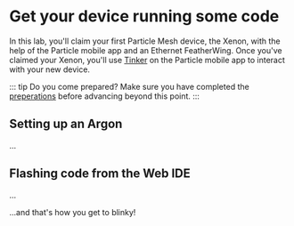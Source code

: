 # Get your device running some code

<SessionHeader
:goal="'Get your Argon online and make it blink.'"
:time="20"
:tools="[
  'Argon',
  'USB cable',
  'USB power source (computer/charger/powerbank)',
  'Phone with Particle App installed'
  ]"
/>


In this lab, you'll claim your first Particle Mesh device, the Xenon, with the help of the Particle mobile app and an Ethernet FeatherWing. Once you've claimed your Xenon, you'll use [Tinker](https://docs.particle.io/guide/getting-started/tinker/photon/) on the Particle mobile app to interact with your new device.

 ::: tip Do you come prepared?
 Make sure you have completed the [preperations](prerequisites.md) before advancing beyond this point.
 :::

## Setting up an Argon
...


## Flashing code from the Web IDE
...


...and that's how you get to blinky!


<!---

## Setting up a Xenon

1. Open your glorious new Xenon Kit. Plug it into your computer using the usb cable provided.

![](./images/01/xenon.jpg)

1. Once the Xenon powers up for the first time, it will automatically enter "[listening mode](https://docs.particle.io/guide/getting-started/modes/photon/#listening-mode)", which means its ready to be claimed. 

![](./images/01/listeningmode.gif)

## Claiming the Xenon

The following may also be [done via the CLI](about:blank) (Command Line Interface).


**Note**: Images below are from the iOS app. The flow of the Android setup experience is similar.

1.  Open the Particle Mobile App.

![](./images/01/01-mobilesplash.png)

2.  Login, or create a new account if you don't already have one.

![](./images/01/03-mobilelogin.png)

3.  On the "Your Devices" screen, click the "+" in the top-right to add a new device.

![](./images/01/04-mobiledevicelist.png)

4.  Select the "Mesh" option and choose the "Xenon" option on the next screen.

![](./images/01/mobileadd.png)

5.  If you haven't done so already, plug your device into power using a USB cable. You can connect to a computer, though this is not required when using the mobile app.

Make sure your device is in "Listening Mode" (indicated by the RGB LED blinking blue). If the Xenon is not in listening mode, hold down the `MODE` button for three seconds, until the RGB LED begins blinking blue.

![](./images/01/listeningmode.gif)

6. On the next screen, make sure to toggle the "Use with Ethernet?" switch and click the "Xenon is Blinking Blue" button.

![](./images/01/ethernetFeatherWing.png)

6.  The next screen will instruct you to find the data matrix printed on your Xenon and scan it with your Phone's camera. Make sure to allow the app to access your camera to complete this step.

<img src="./images/01/datamatrix.png" class="two-per-line" />
<img src="./images/01/datamatrix2.png" class="two-per-line" />

7. The app will now use Bluetooth to pair with your device so that it can be added to the Particle Device Cloud and associated with your account.

![](./images/01/pairing2.png)

Congratulations, you've claimed your first Xenon. Now, you'll set up your first mesh network.

## Create a Mesh Network

1. Click "Continue onto Mesh Setup."

![](./images/01/joinMesh.png)

2. The app will scan for existing networks, and provide an option for creating a new network. Click on the "Create new network..." option.

![](./images/02/createNetwork.png)

3. Next, give your network a name. Try to give it a personalized name since there are going to be a lot of networks setup for this workshop.

![](./images/01/nameNetwork.png)

4. And set a password for your network.

![](./images/01/networkPassword.png)

5. Once your network is configured, your Xenon will be updated with the network information and configured as a gateway.

![](./images/01/configNetwork.png)

6. Finally, you'll be asked to give your new device a name.

![](./images/01/nameXenon.png)

7. Congrats, you've configured your first network. Click "I'm Done" and let's explore your new Mesh device with Tinker.

![](./images/01/networkfinished.png)

## Interacting with your Xenon with Tinker

Now that you've claimed your Xenon, it's time to light up an LED!

**Note**: images below are from the iOS app. The flow of the Android setup experience is similar.

1.  Open the Particle Mobile App.

![](./images/01/01-mobilesplash.png)

2.  Your new device should show up in the list with the name you gave it. If the Tinker firmware is still on the device, you'll see that indicated as well.

Tap the device you want to interact with via Tinker.

![](./images/01/02-devicelist.png)

3.  When you select a device flashed with the Tinker firmware, you'll see a list of all the GPIO pins on the Xenon. With Tinker, you can control the digital and analog pins via reads and writes. If you have sensors or actuators connected to the Xenon, you can control them with Tinker.

![](./images/01/03-tinker.png)

4.  Every Xenon has a blue LED that's connected to pin D7, and you can use Tinker to control this LED. Tap on the circle marked "D7" and you'll see a pop-up that gives you two options, `digitalRead` and `digitalWrite`. Click on `digitalWrite`.

![](./images/01/04-d7.png)

5.  Once you select `digitalWrite` the pin button will be highlighted in red and show its current value. At first, this value will be digital `LOW` (or 0).

![](./images/01/05-d7low.png)

6.  Tap the button. You'll notice that it changed to `HIGH` (or 1).

![](./images/01/05-d7high.png)

7.  When the value changes to `HIGH`, you'll also notice that the blue light at D7 is on! Behind the scenes, Tinker is calling the `digitalWrite` and passing in either a `LOW` or `HIGH` value, which turns the LED off or on. Press the button again and you'll note that the LED turns back off.

![](./images/01/06-d7on.jpg)

Congratulations! You've claimed and named your first Xenon, and made it light up using the Tinker app. Now it's time to bring a second Xenon online and create your first Particle Mesh network!

# Setting up your first Mesh network

| **Project Goal**            | Create a Mesh network and connect a second Xenon to it                                                              |
| --------------------------- | ------------------------------------------------------------------------------------------------------------------- |
| **What you’ll learn**       | How-to: add a second device to your Mesh network; communicate through a Mesh gateway to an endpoint device.         |
| **Tools you’ll need**       | A Xenon, Ethernet FeatherWing, access to an Ethernet port, Xenon connected to a PartiBadge, the Particle Mobile App |
| **Time needed to complete** | 15 minutes                                                                                                          |

In the last session, you configured your first Xenon and set-up a mesh network. In this session, you're going to add a second Xenon (the one in your PartiBadge) to that mesh network and interact with your second device via the gateway.

## Add your PartiBadge Xenon to your Mesh Network

Your PartiBadge Xenon has already been configured with firmware and added to the Spectra mesh network. In this section, you'll claim the Xenon in your to your account and add it to your personal mesh network.

1.  In the mobile app, on the "Your Devices" screen, click the "+" in the top-right to add a new device.

![](./images/01/04-mobiledevicelist.png)

2.  Select the "Mesh" option and choose "Xenon" on the next screen.

![](./images/01/mobileadd.png)

3. Hold the SETUP button on your PartiBadge Xenon for three seconds until is starts blinking blue, indicating that it has entered Listening Mode.

![](./images/02/listeningmode.gif)

4. You'll now follow the same device claiming flow you used for your first Xenon. Follow the on-screen instructions and scan the data matrix on your Xenon to pair with it.

![](./images/02/pairDevice.png)

5. Select the network you created in the last section.

![](./images/02/selecMeshNetwork.png)

6. You'll be instructed now to pair your phone wih an "assisting device." An assisting device is a device on a mesh network that will help your new device join the network. In this case, that device is your Ethernet FeatherWing gateway. Put the Gateway Xenon into listening mode by holding down the `MODE` button for 3 seconds until it begins blinking blue.

![](./images/02/pairAssistingDevice.png)

8. Scan the data matrix on the Gateway Xenon and wait for the pairing to complete.

![](./images/02/joinerPair.png)

7. When prompted, enter the network password you specified in the last section.

![](./images/02/meshProgress.png)

Congratulations! You now have a Particle Mesh network of two devices. Let's explore the power of Mesh by controlling your Badge Xenon from the cloud.

## Explore your mini Mesh network

In the last lab, you learned how to control a Particle device running the default Tinker firmware using the mobile app. In this section, you'll use the Particle Console to control your PartiBadge using Cloud Functions, which we'll learn more about in the next module.

1. Open a browser tab and navigate to [console.particle.io](https://console.particle.io). Log in with your Particle account, if prompted.

2. Your device dashboard will show all of the Particle devices you own. You should see at least two, one for your gateway/ethernet-connected Xenon and one for your badge Xenon. Click on the badge Xenon.

![](./images/02/consoleMain.png)

3. Your PartiBadge was pre-loaded with firmware. That firmware includes several Particle Cloud Functions and variables, which you can see listed on the right side of the overview screen for your device.

![](./images/02/primitives.png)

4. Set the name on your badge so it can be uniquely yours! Find the function named `updateFName` and enter your first name in the text box.

![](./images/02/updateFName.png)

5. Click `Call`. If the function call succeeded, a "1" should appear next to the function name.

![](./images/02/callUpdateName.png)

6. Now, enter your last name in the `updateLName` box and click `Call`. Optionally, you can enter your Twitter handle in the `updateTwttr` box.

![](./images/02/updateLName.png)

7. To confirm everything has been set correctly, you can click `Get` on the Particle variables for `wearerFName`, `wearerLName` and `wearerTwttr`. If the value you get back is the one you entered, you're good to go!

![](./images/02/getVars.png)

8. Now it's time to see your name in lights! Grab your PartiBadge and activate the menu by clicking the joystick or one of the LED buttons. Click the `Display` menu item, then `Name`. You should see your name (and Twitter handle, if your set it) scrolling across the screen!

![](./images/02/updateName.gif)

It's important to note that the Xenon in your PartiBadge does not have a Wi-Fi or cellular radio and thus, does not have a connection to the Internet. But Particle Mesh knows that your badge is connected via your gateway, and how to route messages through the gateway to your endpoint device. All you have to do is enter some text and click buttons!

To underscore that this is the case, try accessing your badge when your gateway Xenon is disconnected.

9. Unplug the Ethernet cable from your gateway Xenon.

10. Navigate back to the [Particle Console](https://console.particle.io) and open the dashboard for your device.

11. Try changing your first or last name and clicking "Call." You should get a timeout message toast at the bottom of the screen. If you try re-displaying your name, it should be unchanged.

![](./images/02/callFailed.png)

12. Plug an Ethernet cable back into your FeatherWing and repeat the last few steps. Everything should work.

Congratulations on setting up your first Particle Mesh network and exploring how mesh devices work together! In our last lab, you'll learn how to explicitly send messages between Mesh devices, as well as using Particle Cloud Functions, variables and Device Cloud events.


# Programming your devices

## Using the Particle Web IDE

In this section, you'll use the Web IDE to create firmware for your gateway Xenon. The Web IDE makes it accessible to program devices and learn the Particle ecosystem without having to install a local toolchain.

1.  Navigate to [build.particle.io](http://build.particle.io). You may need to log-in, if prompted.

![](./images/03/login.png)

2.  Once you log-in, you may be directed to the Particle home page. If so, [click here to navigate](https://build.particle.io) back to Web IDE.

![](./images/03/particle-home.png)

3.  When navigating to the Web IDE, the first thing you'll see is an empty editor window for a new project and a prompt to give that project a name.

![](./images/03/newproject.png)

4.  In the Current App textbox, give your app a name (like "MeshWorkshop") and hit enter.

![](./images/03/projectname.png)

5.  Once you've given your project a name, you're ready to code!

![](./images/03/projectnamed.png)

## The `setup()` and `loop()` functions

::: tip
If you're new to embedded or IoT development, this section is for you!
:::

Before you dive into your first bit of code, a brief word about the two functions that were auto-populated into your new app. If you've done Wiring or Particle development before, you're already familiar with these and can skip ahead. If not, read on.

Every Particle application _must_ have two functions in the main file (sometimes called a "sketch"): `setup()` and `loop()`. Both of these functions are called by the Particle Device OS.

True to its name, `setup()` runs only only once when the device starts up and is used for initializing buttons, sensors, and other things needed to get your project ready to execute.

`loop()`, on the other hand, executes over and over again as long as your firmware is running on the device. When the function is called by Device OS, the code inside executes sequentially until it reaches the closing brace of the function, before being called again.

While the speed at which the `loop()` function executes is determined by the specific hardware and the time needed to execute the use code you've written in the function, it's important to know that, much of the time, this function will run very fast.

The bulk of your program, from state management, handling user input, reading from sensors, and more will take place inside of the `loop()` function. It can take a bit of getting used to if you're not familiar with this style of development, but once you become comfortable, you'll enjoy the power this control provides you as a firmware developer.

-->